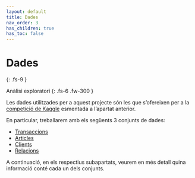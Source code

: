 ```yaml
---
layout: default
title: Dades
nav_order: 3
has_children: true
has_toc: false
---
```


# Dades
{: .fs-9 }

Anàlisi exploratori
{: .fs-6 .fw-300 }

Les dades utilitzades per a aquest projecte són les que s’ofereixen per a la [competició de Kaggle](https://www.kaggle.com/competitions/h-and-m-personalized-fashion-recommendations/data) esmentada a l’apartat anterior.

En particular, treballarem amb els següents 3 conjunts de dades:
-	[Transaccions](dades-transaccions.md)
-	[Articles](dades-articles.md)
-	[Clients](dades-clients.md)
-	[Relacions](dades-relacions.md)

A continuació, en els respectius subapartats, veurem en més detall quina informació conté cada un dels conjunts.

